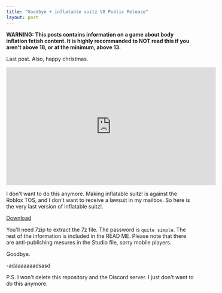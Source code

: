 ```yaml
---
title: "Goodbye + inflatable suitz V8 Public Release"
layout: post
---
```


**WARNING: This posts contains information on a game about body inflation fetish content. It is highly recommanded to NOT read this if you aren't above 18, or at the minimum, above 13.**

Last post. Also, happy christmas.

<iframe align="center" width="560" height="315" src="https://www.youtube.com/embed/_Z-Nu351j58" title="YouTube video player" frameborder="0" allow="accelerometer; autoplay; clipboard-write; encrypted-media; gyroscope; picture-in-picture" allowfullscreen></iframe>

I don't want to do this anymore. Making inflatable suitz! is against the Roblox TOS, and I don't want to receive a lawsuit in my mailbox. So here is the very last version of inflatable suitz!.

[Download](/assets/fwoompsuitz/v8-publicrelease.7z)

You'll need 7zip to extract the 7z file. The password is `quite simple`. The rest of the information is included in the READ ME. Please note that there are anti-publishing mesures in the Studio file, sorry mobile players.

Goodbye.

-adaaaaaaadsasd

P.S. I won't delete this repository and the Discord server. I just don't want to do this anymore.
